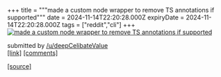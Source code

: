+++
title = """made a custom node wrapper to remove TS annotations if supported"""
date = 2024-11-14T22:20:28.000Z
expiryDate = 2024-11-14T22:20:28.000Z
tags = ["reddit","cli"]
+++
[![made a custom node wrapper to remove TS annotations if supported](https://preview.redd.it/en6kf1kpzx0e1.png?width=640&crop=smart&auto=webp&s=742004f8d4d77c283834fe26694659c2ec511da7 "made a custom node wrapper to remove TS annotations if supported")](https://www.reddit.com/r/commandline/comments/1grgz08/made_a_custom_node_wrapper_to_remove_ts/)

submitted by [/u/deepCelibateValue](https://www.reddit.com/user/deepCelibateValue)  
[\[link\]](https://i.redd.it/en6kf1kpzx0e1.png) [\[comments\]](https://www.reddit.com/r/commandline/comments/1grgz08/made_a_custom_node_wrapper_to_remove_ts/)

[[source]](https://www.reddit.com/r/commandline/comments/1grgz08/made_a_custom_node_wrapper_to_remove_ts/)
